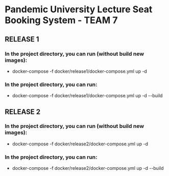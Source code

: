 # Pandemic University Lecture Seat Booking System - TEAM 7

## RELEASE 1

### In the project directory, you can run (without build new images):
- docker-compose -f docker/release1/docker-compose.yml up -d

### In the project directory, you can run:
- docker-compose -f docker/release1/docker-compose.yml up -d --build

## RELEASE 2

### In the project directory, you can run (without build new images):
- docker-compose -f docker/release2/docker-compose.yml up -d

### In the project directory, you can run:
- docker-compose -f docker/release2/docker-compose.yml up -d --build
